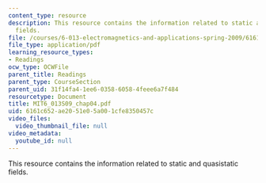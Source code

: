 ```yaml
---
content_type: resource
description: This resource contains the information related to static and quasistatic
  fields.
file: /courses/6-013-electromagnetics-and-applications-spring-2009/6161c652ae2051e05a001cfe8350457c_MIT6_013S09_chap04.pdf
file_type: application/pdf
learning_resource_types:
- Readings
ocw_type: OCWFile
parent_title: Readings
parent_type: CourseSection
parent_uid: 31f14fa4-1ee6-0358-6058-4feee6a7f484
resourcetype: Document
title: MIT6_013S09_chap04.pdf
uid: 6161c652-ae20-51e0-5a00-1cfe8350457c
video_files:
  video_thumbnail_file: null
video_metadata:
  youtube_id: null
---
```

This resource contains the information related to static and quasistatic fields.

